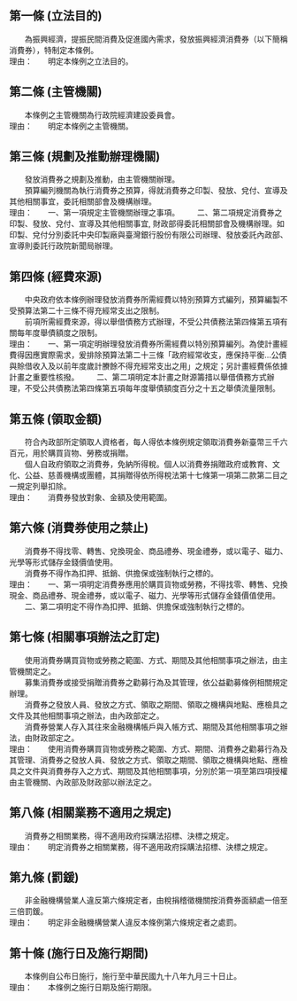 第一條 (立法目的)
-----------------
　　為振興經濟，提振民間消費及促進國內需求，發放振興經濟消費券（以下簡稱消費券），特制定本條例。  
理由：　　明定本條例之立法目的。

第二條 (主管機關)
-----------------
　　本條例之主管機關為行政院經濟建設委員會。  
理由：　　明定本條例之主管機關。

第三條 (規劃及推動辦理機關)
---------------------------
　　發放消費券之規劃及推動，由主管機關辦理。  
　　預算編列機關為執行消費券之預算，得就消費券之印製、發放、兌付、宣導及其他相關事宜，委託相關部會及機構辦理。  
理由：　　一、第一項規定主管機關辦理之事項。
　　二、第二項規定消費券之印製、發放、兌付、宣導及其他相關事宜, 財政部得委託相關部會及機構辦理。如印製、兌付分別委託中央印製廠與臺灣銀行股份有限公司辦理、發放委託內政部、宣導則委託行政院新聞局辦理。

第四條 (經費來源)
-----------------
　　中央政府依本條例辦理發放消費券所需經費以特別預算方式編列，預算編製不受預算法第二十三條不得充經常支出之限制。  
　　前項所需經費來源，得以舉借債務方式辦理，不受公共債務法第四條第五項有關每年度舉債額度之限制。  
理由：　　一、第一項定明辦理發放消費券所需經費以特別預算編列。為使計畫經費得因應實際需求，爰排除預算法第二十三條「政府經常收支，應保持平衡…公債與賒借收入及以前年度歲計賸餘不得充經常支出之用」之規定；另計畫經費係依據計畫之重要性核撥。
　　二、第二項明定本計畫之財源籌措以舉借債務方式辦理，不受公共債務法第四條第五項每年度舉債額度百分之十五之舉債流量限制。

第五條 (領取金額)
-----------------
　　符合內政部所定領取人資格者，每人得依本條例規定領取消費券新臺幣三千六百元，用於購買貨物、勞務或捐贈。  
　　個人自政府領取之消費券，免納所得稅。個人以消費券捐贈政府或教育、文化、公益、慈善機構或團體，其捐贈得依所得稅法第十七條第一項第二款第二目之一規定列舉扣除。  
理由：　　消費券發放對象、金額及使用範圍。

第六條 (消費券使用之禁止)
-------------------------
　　消費券不得找零、轉售、兌換現金、商品禮券、現金禮券，或以電子、磁力、光學等形式儲存金錢價值使用。  
　　消費券不得作為扣押、抵銷、供擔保或強制執行之標的。  
理由：　　一、第一項明定消費券應用於購買貨物或勞務，不得找零、轉售、兌換現金、商品禮券、現金禮券，或以電子、磁力、光學等形式儲存金錢價值使用。
　　二、第二項明定不得作為扣押、抵銷、供擔保或強制執行之標的。

第七條 (相關事項辦法之訂定)
---------------------------
　　使用消費券購買貨物或勞務之範圍、方式、期間及其他相關事項之辦法，由主管機關定之。  
　　募集消費券或接受捐贈消費券之勸募行為及其管理，依公益勸募條例相關規定辦理。  
　　消費券之發放人員、發放之方式、領取之期間、領取之機構與地點、應檢具之文件及其他相關事項之辦法，由內政部定之。  
　　消費券營業人存入其往來金融機構帳戶與入帳方式、期間及其他相關事項之辦法，由財政部定之。  
理由：　　使用消費券購買貨物或勞務之範圍、方式、期間、消費券之勸募行為及其管理、消費券之發放人員、發放之方式、領取之期間、領取之機構與地點、應檢具之文件與消費券存入之方式、期間及其他相關事項，分別於第一項至第四項授權由主管機關、內政部及財政部以辦法定之。

第八條 (相關業務不適用之規定)
-----------------------------
　　消費券之相關業務，得不適用政府採購法招標、決標之規定。  
理由：　　明定消費券之相關業務，得不適用政府採購法招標、決標之規定。

第九條 (罰鍰)
-------------
　　非金融機構營業人違反第六條規定者，由稅捐稽徵機關按消費券面額處一倍至三倍罰鍰。  
理由：　　明定非金融機構營業人違反本條例第六條規定者之處罰。

第十條 (施行日及施行期間)
-------------------------
　　本條例自公布日施行，施行至中華民國九十八年九月三十日止。  
理由：　　本條例之施行日期及施行期限。